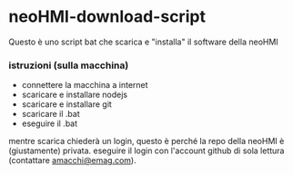 # neoHMI-download-script

Questo è uno script bat che scarica e "installa" il software della neoHMI

### istruzioni (sulla macchina)
- connettere la macchina a internet
- scaricare e installare nodejs
- scaricare e installare git
- scaricare il .bat
- eseguire il .bat

mentre scarica chiederà un login, questo è perché la repo della neoHMI è (giustamente) privata. eseguire il login con l'account github di sola lettura (contattare amacchi@emag.com).
